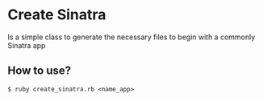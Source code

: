 # Create Sinatra
Is a simple class to generate the necessary files to begin with a commonly Sinatra app

## How to use?
    $ ruby create_sinatra.rb <name_app>
